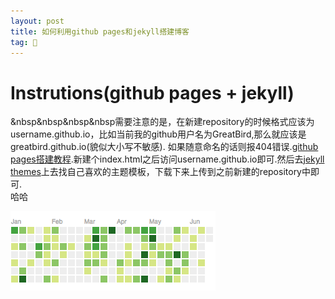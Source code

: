 ```yaml
---
layout: post
title: 如何利用github pages和jekyll搭建博客
tag: 🍞
---
```


# Instrutions(github pages + jekyll)
&nbsp&nbsp&nbsp&nbsp需要注意的是，在新建repository的时候格式应该为username.github.io，比如当前我的github用户名为GreatBird,那么就应该是greatbird.github.io(貌似大小写不敏感). 如果随意命名的话则报404错误.[github pages搭建教程](https://pages.github.com/).新建个index.html之后访问username.github.io即可.然后去[jekyll themes](http://jekyllthemes.org/)上去找自己喜欢的主题模板，下载下来上传到之前新建的repository中即可.<br>哈哈

![contributions](/assets/img/lol-contributions.png)

